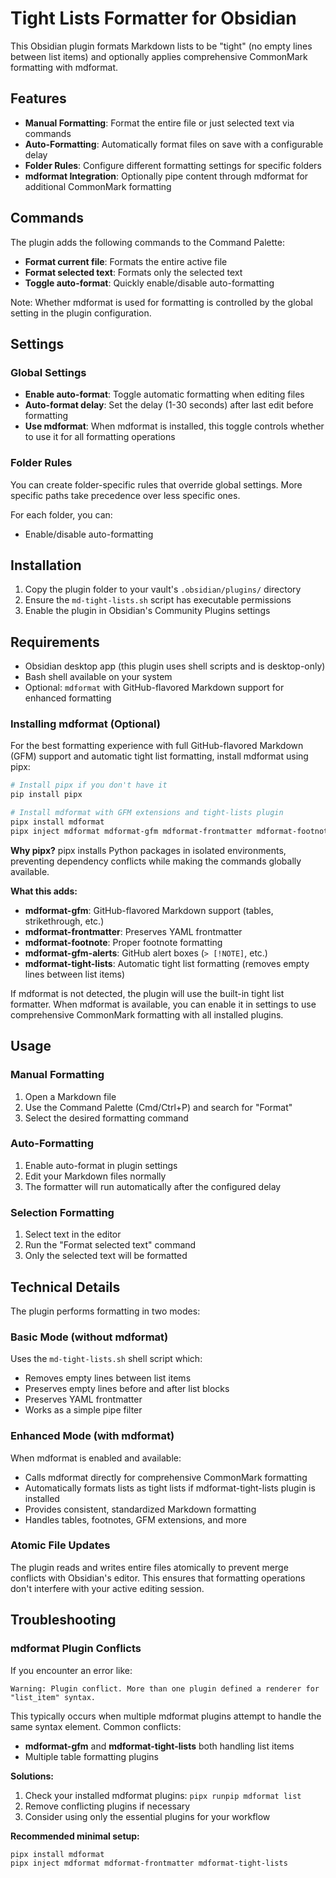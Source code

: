 # Tight Lists Formatter for Obsidian

This Obsidian plugin formats Markdown lists to be "tight" (no empty lines between list items) and optionally applies comprehensive CommonMark formatting with mdformat.

## Features

- **Manual Formatting**: Format the entire file or just selected text via commands
- **Auto-Formatting**: Automatically format files on save with a configurable delay
- **Folder Rules**: Configure different formatting settings for specific folders
- **mdformat Integration**: Optionally pipe content through mdformat for additional CommonMark formatting

## Commands

The plugin adds the following commands to the Command Palette:

- **Format current file**: Formats the entire active file
- **Format selected text**: Formats only the selected text
- **Toggle auto-format**: Quickly enable/disable auto-formatting

Note: Whether mdformat is used for formatting is controlled by the global setting in the plugin configuration.

## Settings

### Global Settings

- **Enable auto-format**: Toggle automatic formatting when editing files
- **Auto-format delay**: Set the delay (1-30 seconds) after last edit before formatting
- **Use mdformat**: When mdformat is installed, this toggle controls whether to use it for all formatting operations

### Folder Rules

You can create folder-specific rules that override global settings. More specific paths take precedence over less specific ones.

For each folder, you can:

- Enable/disable auto-formatting

## Installation

1. Copy the plugin folder to your vault's `.obsidian/plugins/` directory
2. Ensure the `md-tight-lists.sh` script has executable permissions
3. Enable the plugin in Obsidian's Community Plugins settings

## Requirements

- Obsidian desktop app (this plugin uses shell scripts and is desktop-only)
- Bash shell available on your system
- Optional: `mdformat` with GitHub-flavored Markdown support for enhanced formatting

### Installing mdformat (Optional)

For the best formatting experience with full GitHub-flavored Markdown (GFM) support and automatic tight list formatting, install mdformat using pipx:

```bash
# Install pipx if you don't have it
pip install pipx

# Install mdformat with GFM extensions and tight-lists plugin
pipx install mdformat
pipx inject mdformat mdformat-gfm mdformat-frontmatter mdformat-footnote mdformat-gfm-alerts mdformat-tight-lists
```

**Why pipx?** pipx installs Python packages in isolated environments, preventing dependency conflicts while making the commands globally available.

**What this adds:**

- **mdformat-gfm**: GitHub-flavored Markdown support (tables, strikethrough, etc.)
- **mdformat-frontmatter**: Preserves YAML frontmatter
- **mdformat-footnote**: Proper footnote formatting
- **mdformat-gfm-alerts**: GitHub alert boxes (`> [!NOTE]`, etc.)
- **mdformat-tight-lists**: Automatic tight list formatting (removes empty lines between list items)

If mdformat is not detected, the plugin will use the built-in tight list formatter. When mdformat is available, you can enable it in settings to use comprehensive CommonMark formatting with all installed plugins.

## Usage

### Manual Formatting

1. Open a Markdown file
2. Use the Command Palette (Cmd/Ctrl+P) and search for "Format"
3. Select the desired formatting command

### Auto-Formatting

1. Enable auto-format in plugin settings
2. Edit your Markdown files normally
3. The formatter will run automatically after the configured delay

### Selection Formatting

1. Select text in the editor
2. Run the "Format selected text" command
3. Only the selected text will be formatted

## Technical Details

The plugin performs formatting in two modes:

### Basic Mode (without mdformat)
Uses the `md-tight-lists.sh` shell script which:

- Removes empty lines between list items
- Preserves empty lines before and after list blocks
- Preserves YAML frontmatter
- Works as a simple pipe filter

### Enhanced Mode (with mdformat)
When mdformat is enabled and available:

- Calls mdformat directly for comprehensive CommonMark formatting
- Automatically formats lists as tight lists if mdformat-tight-lists plugin is installed
- Provides consistent, standardized Markdown formatting
- Handles tables, footnotes, GFM extensions, and more

### Atomic File Updates
The plugin reads and writes entire files atomically to prevent merge conflicts with Obsidian's editor. This ensures that formatting operations don't interfere with your active editing session.

## Troubleshooting

### mdformat Plugin Conflicts

If you encounter an error like:
```
Warning: Plugin conflict. More than one plugin defined a renderer for "list_item" syntax.
```

This typically occurs when multiple mdformat plugins attempt to handle the same syntax element. Common conflicts:

- **mdformat-gfm** and **mdformat-tight-lists** both handling list items
- Multiple table formatting plugins

**Solutions:**
1. Check your installed mdformat plugins: `pipx runpip mdformat list`
2. Remove conflicting plugins if necessary
3. Consider using only the essential plugins for your workflow

**Recommended minimal setup:**
```bash
pipx install mdformat
pipx inject mdformat mdformat-frontmatter mdformat-tight-lists
```
